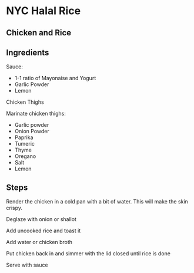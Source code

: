 # NYC Halal Rice

## Chicken and Rice

## Ingredients
Sauce:
- 1-1 ratio of Mayonaise and Yogurt
- Garlic Powder
- Lemon

Chicken Thighs

Marinate chicken thighs:
- Garlic powder
- Onion Powder
- Paprika
- Tumeric
- Thyme
- Oregano
- Salt
- Lemon

## Steps
Render the chicken in a cold pan with a bit of water. This will make the skin crispy.

Deglaze with onion or shallot

Add uncooked rice and toast it

Add water or chicken broth

Put chicken back in and simmer with the lid closed until rice is done

Serve with sauce
